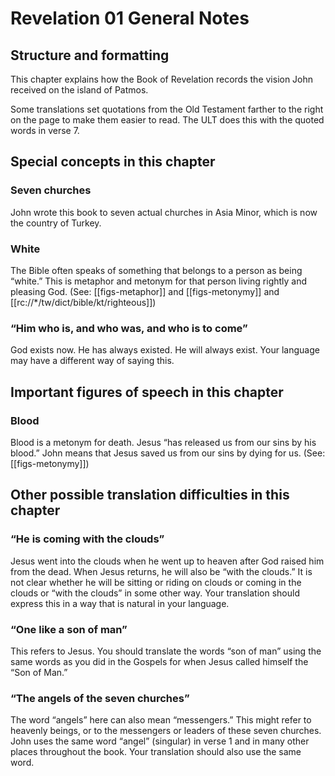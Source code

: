 # Revelation 01 General Notes
## Structure and formatting

This chapter explains how the Book of Revelation records the vision John received on the island of Patmos.

Some translations set quotations from the Old Testament farther to the right on the page to make them easier to read. The ULT does this with the quoted words in verse 7.

## Special concepts in this chapter

### Seven churches

John wrote this book to seven actual churches in Asia Minor, which is now the country of Turkey.

### White

The Bible often speaks of something that belongs to a person as being “white.” This is metaphor and metonym for that person living rightly and pleasing God. (See: [[figs-metaphor]] and [[figs-metonymy]] and [[rc://*/tw/dict/bible/kt/righteous]])

### “Him who is, and who was, and who is to come”

God exists now. He has always existed. He will always exist. Your language may have a different way of saying this.

## Important figures of speech in this chapter

### Blood

Blood is a metonym for death. Jesus “has released us from our sins by his blood.” John means that Jesus saved us from our sins by dying for us. (See: [[figs-metonymy]])

## Other possible translation difficulties in this chapter

### “He is coming with the clouds”

Jesus went into the clouds when he went up to heaven after God raised him from the dead. When Jesus returns, he will also be “with the clouds.” It is not clear whether he will be sitting or riding on clouds or coming in the clouds or “with the clouds” in some other way. Your translation should express this in a way that is natural in your language.

### “One like a son of man”

This refers to Jesus. You should translate the words “son of man” using the same words as you did in the Gospels for when Jesus called himself the “Son of Man.”

### “The angels of the seven churches”

The word “angels” here can also mean “messengers.” This might refer to heavenly beings, or to the messengers or leaders of these seven churches. John uses the same word “angel” (singular) in verse 1 and in many other places throughout the book. Your translation should also use the same word.